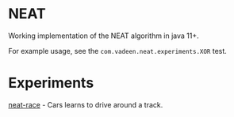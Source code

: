 # NEAT

Working implementation of the NEAT algorithm in java 11+.

For example usage, see the `com.vadeen.neat.experiments.XOR` test.

# Experiments

[neat-race](https://github.com/FelixStridsberg/neat-race) - Cars learns to drive around a track.
